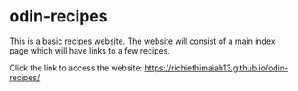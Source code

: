 # odin-recipes
This is a basic recipes website.
The website will consist of a main index page which will have links to a few recipes.

Click the link to access the website: https://richiethimaiah13.github.io/odin-recipes/
